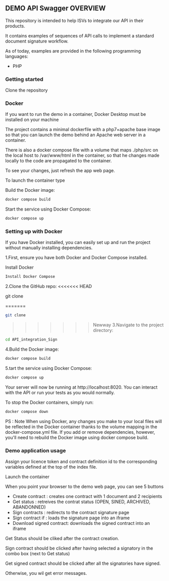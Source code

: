 ## DEMO API Swagger OVERVIEW #

This repository is intended to help ISVs to integrate our API in their products. 

It contains examples of sequences of API calls to implement a standard document signature workflow.

As of today, examples are provided in the following programming languages:

* PHP


### Getting started ###

Clone the repository

### Docker ###

If you want to run the demo in a container, Docker Desktop must be installed on your machine

The project contains a minimal dockerfile with a php7+apache base image so that you can launch the demo behind an Apache web server in a container.

There is also a docker compose file with a volume that maps ./php/src on the local host to /var/www/html in the container, so that he changes made locally to the code are propagated to the container.

To see your changes, just refresh the app web page.

To launch the container type

Build the Docker image:
```sh
docker compose build
```
Start the service using Docker Compose:
```sh
docker compose up
```
### Setting up with Docker ###
If you have Docker installed, you can easily set up and run the project without manually installing dependencies.

1.First, ensure you have both Docker and Docker Compose installed.

Install Docker
```sh
Install Docker Compose
```
2.Clone the GitHub repo:
<<<<<<< HEAD

git clone 

=======
```sh
git clone 
```
>>>>>>> Newway
3.Navigate to the project directory:
```sh
cd API_integration_Sign
```
4.Build the Docker image:
```sh
docker compose build
```
5.tart the service using Docker Compose:
```sh
docker compose up
```
Your server will now be running at http://localhost:8020. You can interact with the API or run your tests as you would normally.

To stop the Docker containers, simply run:
```sh
docker compose down
```
PS : Note
When using Docker, any changes you make to your local files will be reflected in the Docker container thanks to the volume mapping in the docker-compose.yml file. If you add or remove dependencies, however, you'll need to rebuild the Docker image using docker compose build.

### Demo application usage ###

Assign your licence token and contract definition id to the corresponding variables defined at the top of the index file.

Launch the container

When you point your browser to the demo web page, you can see 5 buttons

* Create contract : creates one contract with 1 document and 2 recipients
* Get status : retreives the contrat status (OPEN, SINED, ARCHIVED, ABANDONNED)
* Sign contracts : redirects to the contract signature page
* Sign contract if : loads the signature page into an iframe
* Download signed contract: downloads the signed contract into an iframe

Get Status should be cliked after the contract creation.

Sign contract should be clicked after having selected a signatory in the combo box (next to Get status)

Get signed contract should be clicked after all the signatories have signed.

Otherwise, you wil get error messages.
